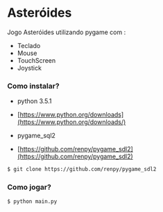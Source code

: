 # Asteróides #

Jogo Asteróides utilizando pygame com :

* Teclado
* Mouse
* TouchScreen
* Joystick

### Como instalar? ###

* python 3.5.1
* [https://www.python.org/downloads](https://www.python.org/downloads/)

* pygame_sql2
* [https://github.com/renpy/pygame_sdl2](https://github.com/renpy/pygame_sdl2)

```sh
$ git clone https://github.com/renpy/pygame_sdl2
```

### Como jogar? ###




```sh
$ python main.py
```